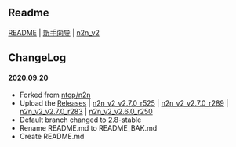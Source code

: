 ## Readme

[README](README_BAK.md) | [新手向导](http://www.lucktu.com/archives/783.html) | [n2n_v2](https://github.com/bk-forked/n2n)

## ChangeLog

#### 2020.09.20
* Forked from [ntop/n2n](https://github.com/ntop/n2n)
* Upload the [Releases](https://github.com/bk-forked/n2n/releases) | [n2n_v2_v2.7.0_r525](https://github.com/bk-forked/n2n/releases/tag/n2n_v2_v2.7.0_r525) | [n2n_v2_v2.7.0_r289](https://github.com/bk-forked/n2n/releases/tag/n2n_v2_v2.7.0_r289) | [n2n_v2_v2.7.0_r283](https://github.com/bk-forked/n2n/releases/tag/n2n_v2_v2.7.0_r283) | [n2n_v2_v2.6.0_r250](https://github.com/bk-forked/n2n/releases/tag/n2n_v2_v2.6.0_r250)
* Default branch changed to 2.8-stable
* Rename README.md to README_BAK.md
* Create README.md
